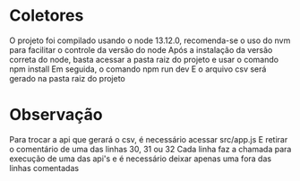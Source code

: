 # Coletores
O projeto foi compilado usando o node 13.12.0, recomenda-se o uso do nvm para facilitar o controle da versão do node
Após a instalação da versão correta do node, basta acessar a pasta raiz do projeto e usar o comando npm install
Em seguida, o comando npm run dev
E o arquivo csv será gerado na pasta raiz do projeto

# Observação
Para trocar a api que gerará o csv, é necessário acessar src/app.js
E retirar o comentário de uma das linhas 30, 31 ou 32
Cada linha faz a chamada para execução de uma das api's e é necessário deixar apenas uma fora das linhas comentadas